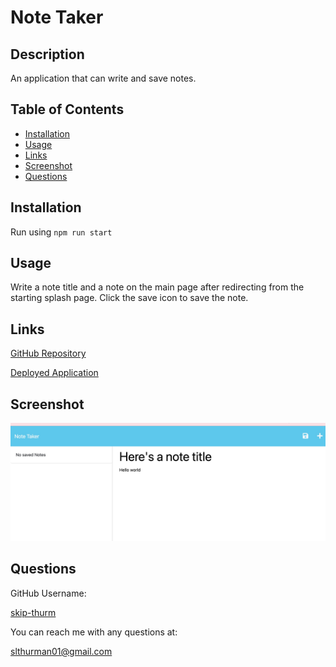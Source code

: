 
  # Note Taker

  ## Description
  An application that can write and save notes.

  ## Table of Contents
  - [Installation](#installation)
  - [Usage](#usage)
  - [Links](#links)
  - [Screenshot](#screenshot)
  - [Questions](#questions)
  
  ## Installation
  Run using ```npm run start```
  
  ## Usage
  Write a note title and a note on the main page after redirecting from the starting splash page.  Click the save icon to save the note.
  
  ## Links
  [GitHub Repository](https://github.com/skip-thurm/note-taker)

  [Deployed Application](https://skip-thurm.github.io/note-taker/)

  ## Screenshot

  ![screenshot](./public/assets/images/screenshot.jpeg)
  
  ## Questions
  GitHub Username:

  [skip-thurm](https://github.com/skip-thurm)

  You can reach me with any questions at:
  
  <slthurman01@gmail.com>
